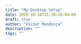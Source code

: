 ```yaml
---
title: "My Desktop Setup"
date: 2020-10-16T21:38:29-04:00
draft: true
author: "Victor Mendonça"
description: ""
tags: ""
---
```

